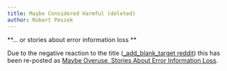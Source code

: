 ```yaml
---
title: Maybe Considered Harmful (deleted)
author: Robert Peszek
---
```


**... or stories about error information loss **

Due to the negative reaction to the title ([_add_blank_target reddit](https://www.reddit.com/r/haskell/comments/kyo4xk/maybe_considered_harmful/gji0235?utm_source=share&utm_medium=web2x&context=3)) this has been re-posted
as [Maybe Overuse, Stories About Error Information Loss](/posts/2021-01-17-maybe-overuse.html).